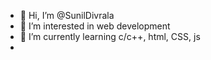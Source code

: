 - 👋 Hi, I’m @SunilDivrala
- 👀 I’m interested in web development
- 🌱 I’m currently learning c/c++, html, CSS, js
- 

<!---
SunilDivrala/SunilDivrala is a ✨ special ✨ repository because its `README.md` (this file) appears on your GitHub profile.
You can click the Preview link to take a look at your changes.
--->
